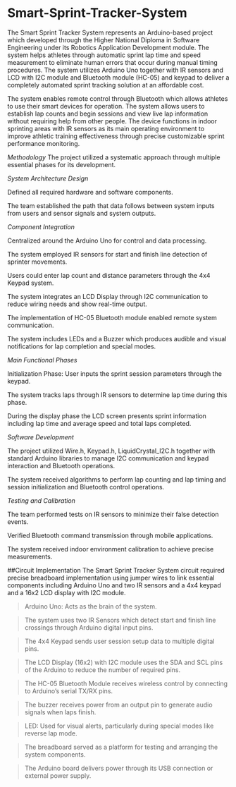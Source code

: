 # Smart-Sprint-Tracker-System

The Smart Sprint Tracker System represents an Arduino-based project which developed through the Higher National Diploma in Software Engineering under its Robotics Application Development module. The system helps athletes through automatic sprint lap time and speed measurement to eliminate human errors that occur during manual timing procedures. The system utilizes Arduino Uno together with IR sensors and LCD with I2C module and Bluetooth module (HC-05) and keypad to deliver a completely automated sprint tracking solution at an affordable cost.

The system enables remote control through Bluetooth which allows athletes to use their smart devices for operation. The system allows users to establish lap counts and begin sessions and view live lap information without requiring help from other people. The device functions in indoor sprinting areas with IR sensors as its main operating environment to improve athletic training effectiveness through precise customizable sprint performance monitoring.



*Methodology*
The project utilized a systematic approach through multiple essential phases for its development.



*System Architecture Design*


Defined all required hardware and software components.

The team established the path that data follows between system inputs from users and sensor signals and system outputs.



*Component Integration*


Centralized around the Arduino Uno for control and data processing.

The system employed IR sensors for start and finish line detection of sprinter movements.

Users could enter lap count and distance parameters through the 4x4 Keypad system.

The system integrates an LCD Display through I2C communication to reduce wiring needs and show real-time output.

The implementation of HC-05 Bluetooth module enabled remote system communication.

The system includes LEDs and a Buzzer which produces audible and visual notifications for lap completion and special modes.




*Main Functional Phases*


Initialization Phase: User inputs the sprint session parameters through the keypad.

The system tracks laps through IR sensors to determine lap time during this phase.

During the display phase the LCD screen presents sprint information including lap time and average speed and total laps completed.



*Software Development*

The project utilized Wire.h, Keypad.h, LiquidCrystal_I2C.h together with standard Arduino libraries to manage I2C communication and keypad interaction and Bluetooth operations.

The system received algorithms to perform lap counting and lap timing and session initialization and Bluetooth control operations.




*Testing and Calibration*

The team performed tests on IR sensors to minimize their false detection events.

Verified Bluetooth command transmission through mobile applications.

The system received indoor environment calibration to achieve precise measurements.




##Circuit Implementation
The Smart Sprint Tracker System circuit required precise breadboard implementation using jumper wires to link essential components including Arduino Uno and two IR sensors and a 4x4 keypad and a 16x2 LCD display with I2C module.


>Arduino Uno: Acts as the brain of the system.

>The system uses two IR Sensors which detect start and finish line crossings through Arduino digital input pins.

>The 4x4 Keypad sends user session setup data to multiple digital pins.

>The LCD Display (16x2) with I2C module uses the SDA and SCL pins of the Arduino to reduce the number of required pins.

>The HC-05 Bluetooth Module receives wireless control by connecting to Arduino’s serial TX/RX pins.

>The buzzer receives power from an output pin to generate audio signals when laps finish.

>LED: Used for visual alerts, particularly during special modes like reverse lap mode.

>The breadboard served as a platform for testing and arranging the system components.

>The Arduino board delivers power through its USB connection or external power supply.

